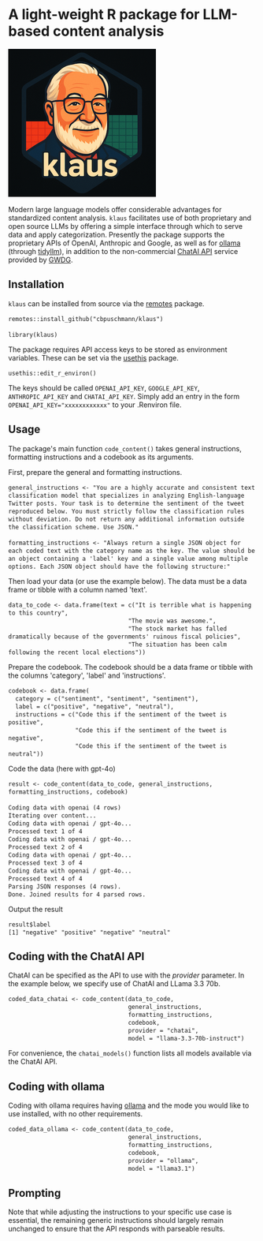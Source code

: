 # A light-weight R package for LLM-based content analysis

![klaus](logo.png?raw=true "klaus")

Modern large language models offer considerable advantages for standardized content analysis. `klaus` facilitates use of both proprietary and open source LLMs by offering a simple interface through which to serve data and apply categorization. Presently the package supports the proprietary APIs of OpenAI, Anthropic and Google, as well as for [ollama](https://ollama.com/) (through [tidyllm](https://cran.r-project.org/package=tidyllm)), in addition to the non-commercial [ChatAI API](https://docs.hpc.gwdg.de/services/saia/index.html) service provided by [GWDG](https://gwdg.de/en/). 

## Installation

`klaus` can be installed from source via the [remotes](https://cran.r-project.org/package=remotes) package.

    remotes::install_github("cbpuschmann/klaus")
    
    library(klaus)
  
The package requires API access keys to be stored as environment variables. These can be set via the [usethis](https://cran.r-project.org/package=usethis) package.

    usethis::edit_r_environ()
    
The keys should be called `OPENAI_API_KEY`, `GOOGLE_API_KEY`, `ANTHROPIC_API_KEY` and `CHATAI_API_KEY`. Simply add an 
entry in the form `OPENAI_API_KEY="xxxxxxxxxxxx"` to your .Renviron file. 

## Usage

The package's main function `code_content()` takes general instructions, formatting instructions and a codebook as its arguments.

First, prepare the general and formatting instructions.
      
    general_instructions <- "You are a highly accurate and consistent text classification model that specializes in analyzing English-language Twitter posts. Your task is to determine the sentiment of the tweet reproduced below. You must strictly follow the classification rules without deviation. Do not return any additional information outside the classification scheme. Use JSON."
  
    formatting_instructions <- "Always return a single JSON object for each coded text with the category name as the key. The value should be an object containing a 'label' key and a single value among multiple options. Each JSON object should have the following structure:"
  
Then load your data (or use the example below). The data must be a data frame or tibble with a column named 'text'.

    data_to_code <- data.frame(text = c("It is terrible what is happening to this country", 
                                      "The movie was awesome.", 
                                      "The stock market has falled dramatically because of the governments' ruinous fiscal policies", 
                                      "The situation has been calm following the recent local elections"))
  
Prepare the codebook. The codebook should be a data frame or tibble with the columns 'category', 'label' and 'instructions'. 

    codebook <- data.frame(
      category = c("sentiment", "sentiment", "sentiment"), 
      label = c("positive", "negative", "neutral"), 
      instructions = c("Code this if the sentiment of the tweet is positive", 
                       "Code this if the sentiment of the tweet is negative", 
                       "Code this if the sentiment of the tweet is neutral"))
  
Code the data (here with gpt-4o)

    result <- code_content(data_to_code, general_instructions, formatting_instructions, codebook)
    
    Coding data with openai (4 rows)
    Iterating over content...
    Coding data with openai / gpt-4o...
    Processed text 1 of 4
    Coding data with openai / gpt-4o...
    Processed text 2 of 4
    Coding data with openai / gpt-4o...
    Processed text 3 of 4
    Coding data with openai / gpt-4o...
    Processed text 4 of 4
    Parsing JSON responses (4 rows).
    Done. Joined results for 4 parsed rows.

Output the result

    result$label
    [1] "negative" "positive" "negative" "neutral" 

## Coding with the ChatAI API

ChatAI can be specified as the API to use with the *provider* parameter. In the example below, we specify use of ChatAI and LLama 3.3 70b.

    coded_data_chatai <- code_content(data_to_code, 
                                      general_instructions, 
                                      formatting_instructions, 
                                      codebook, 
                                      provider = "chatai", 
                                      model = "llama-3.3-70b-instruct")

For convenience, the `chatai_models()` function lists all models available via the ChatAI API.

## Coding with ollama

Coding with ollama requires having [ollama](https://ollama.com/) and the mode you would like to use installed, with no other requirements. 

    coded_data_ollama <- code_content(data_to_code, 
                                      general_instructions, 
                                      formatting_instructions, 
                                      codebook, 
                                      provider = "ollama",
                                      model = "llama3.1")



## Prompting

Note that while adjusting the instructions to your specific use case is essential, the remaining generic instructions should largely remain unchanged to ensure that the API responds with parseable results.

